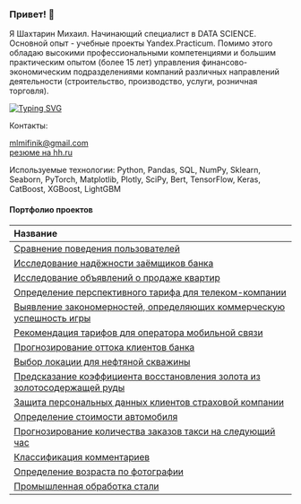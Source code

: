 ### Привет! 👋

Я Шахтарин Михаил. Начинающий специалист в DATA SCIENCE. Основной опыт - учебные проекты Yandex.Practicum. Помимо этого обладаю высокими профессиональными компетенциями и большим практическим опытом (более 15 лет) управления финансово-экономическим подразделениями компаний различных направлений деятельности (строительство, производство, услуги, розничная торговля).

[![Typing SVG](https://readme-typing-svg.herokuapp.com?color=%ffffff&lines=junior+data+scientist)](https://git.io/typing-svg)

Контакты:

  mlmifinik@gmail.com<br>
  [резюме на hh.ru](https://hh.ru/resume/60fee53cff0c02c0120039ed1f6b4453736b73)

Используемые технологии: Python, Pandas, SQL, NumPy, Sklearn, Seaborn, PyTorch, Matplotlib, Plotly, SciPy, Bert, TensorFlow, Keras, CatBoost, XGBoost, LightGBM

#### Портфолио проектов
|Название|
|:----|
|[Сравнение поведения пользователей](https://github.com/mlmifinik/Yandex_practicum/tree/main/User%20behavior%20research)|
|[Исследование надёжности заёмщиков банка](https://github.com/mlmifinik/Yandex_practicum/tree/main/Reliability%20research)|
|[Исследование объявлений о продаже квартир](https://github.com/mlmifinik/Yandex_practicum/tree/main/Realty%20research)|
|[Определение перспективного тарифа для телеком-компании](https://github.com/mlmifinik/Yandex_practicum/tree/main/Tariff%20definition)|
|[Выявление закономерностей, определяющих коммерческую успешность игры](https://github.com/mlmifinik/Yandex_practicum/tree/main/Research%20patterns)|
|[Рекомендация тарифов для оператора мобильной связи](https://github.com/mlmifinik/Yandex_practicum/tree/main/Recommendation%20of%20tariffs)|
|[Прогнозирование оттока клиентов банка](https://github.com/mlmifinik/Yandex_practicum/tree/main/Forecasting%20customer%20churn)|
|[Выбор локации для нефтяной скважины](https://github.com/mlmifinik/Yandex_practicum/tree/main/Location%20selection)|
|[Предсказание коэффициента восстановления золота из золотосодержащей руды](https://github.com/mlmifinik/Yandex_practicum/tree/main/Prediction%20of%20the%20coefficient)|
|[Защита персональных данных клиентов страховой компании](https://github.com/mlmifinik/Yandex_practicum/tree/main/Data%20protection)|
|[Определение стоимости автомобиля](https://github.com/mlmifinik/Yandex_practicum/tree/main/Determining%20the%20cost)|
|[Прогнозирование количества заказов такси на следующий час](https://github.com/mlmifinik/Yandex_practicum/tree/main/Forecasting%20orders)|
|[Классификация комментариев](https://github.com/mlmifinik/Yandex_practicum/tree/main/Classification%20of%20comments)|
|[Определение возраста по фотографии](https://github.com/mlmifinik/Yandex_practicum/tree/main/Age%20determination)|
|[Промышленная обработка стали](https://github.com/mlmifinik/Yandex_practicum/tree/main/Temperature%20prediction)|


<!--
**mlmifinik/mlmifinik** is a ✨ _special_ ✨ repository because its `README.md` (this file) appears on your GitHub profile.

Here are some ideas to get you started:

- 🔭 I’m currently working on ...
- 🌱 I’m currently learning ...
- 👯 I’m looking to collaborate on ...
- 🤔 I’m looking for help with ...
- 💬 Ask me about ...
- 📫 How to reach me: ...
- 😄 Pronouns: ...
- ⚡ Fun fact: ...
-->
